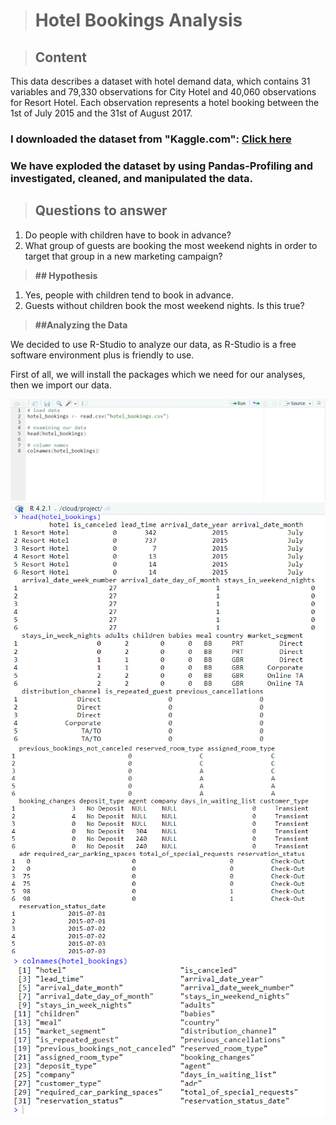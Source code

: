 > # Hotel Bookings Analysis

> ## Content
This data describes a dataset with hotel demand data, which contains 31 variables and 79,330 observations for City Hotel and 40,060 observations for Resort Hotel. Each observation represents a hotel booking between the 1st of July 2015 and the 31st of August 2017.

### I downloaded the dataset from "Kaggle.com": [Click here](https://www.kaggle.com/datasets/mojtaba142/hotel-booking)

### We have exploded the dataset by using Pandas-Profiling and investigated, cleaned, and manipulated the data.

> ## Questions to answer
1. Do people with children have to book in advance?
2. What group of guests are booking the most weekend nights in order to target that group in a new marketing campaign?

> **## Hypothesis**
1. Yes, people with children tend to book in advance.
2. Guests without children book the most weekend nights. Is this true?


> **##Analyzing the Data**

We decided to use R-Studio to analyze our data, as R-Studio is a free software environment plus is friendly to use.

First of all, we will install the packages which we need for our analyses, then we import our data.

![](images/image-1.png)
![](images/image-2.png)
![](images/image-3.png)
![](images/image-4.png)



